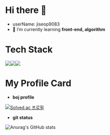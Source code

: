 # Hi there 👋

- userName: jiseop9083
- 🌱 I’m currently learning **front-end, algorithm**

# Tech Stack
<img src="https://img.shields.io/badge/Javascript-F7DF1E?style=flat-square&logo=JavaScript&logoColor=white"><img src="https://img.shields.io/badge/React-61DAFB?style=flat-square&logo=React&logoColor=white"><img src="https://img.shields.io/badge/C++-00599C?style=flat-square&logo=C++&logoColor=white">

# My Profile Card

- **boj profile**
 
[![Solved.ac
프로필](http://mazassumnida.wtf/api/v2/generate_badge?boj=sinphi01)](https://solved.ac/sinphi01)
 
- **git status**
 
 ![Anurag's GitHub stats](https://github-readme-stats.vercel.app/api?username=jiseop9083&show_icons=true&theme=radical)
 
 
 

